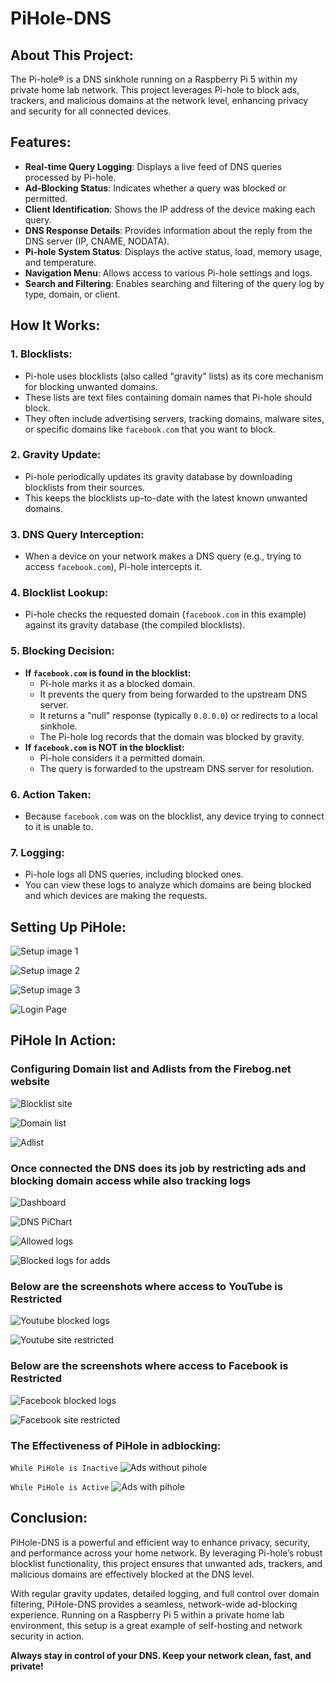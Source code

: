 # PiHole-DNS

## About This Project:

The Pi-hole® is a DNS sinkhole running on a Raspberry Pi 5 within my private home lab network. This project leverages Pi-hole to block ads, trackers, and malicious domains at the network level, enhancing privacy and security for all connected devices.

## Features:

+ __Real-time Query Logging__: Displays a live feed of DNS queries processed by Pi-hole.
+ __Ad-Blocking Status__: Indicates whether a query was blocked or permitted.
+ __Client Identification__: Shows the IP address of the device making each query.
+ __DNS Response Details__: Provides information about the reply from the DNS server (IP, CNAME, NODATA).
+ __Pi-hole System Status__: Displays the active status, load, memory usage, and temperature.
+ __Navigation Menu__: Allows access to various Pi-hole settings and logs.
+ __Search and Filtering__: Enables searching and filtering of the query log by type, domain, or client.

## How It Works:

### 1. Blocklists:
- Pi-hole uses blocklists (also called "gravity" lists) as its core mechanism for blocking unwanted domains.
- These lists are text files containing domain names that Pi-hole should block.
- They often include advertising servers, tracking domains, malware sites, or specific domains like `facebook.com` that you want to block.

### 2. Gravity Update:
- Pi-hole periodically updates its gravity database by downloading blocklists from their sources.
- This keeps the blocklists up-to-date with the latest known unwanted domains.

### 3. DNS Query Interception:
- When a device on your network makes a DNS query (e.g., trying to access `facebook.com`), Pi-hole intercepts it.

### 4. Blocklist Lookup:
- Pi-hole checks the requested domain (`facebook.com` in this example) against its gravity database (the compiled blocklists).

### 5. Blocking Decision:
- **If `facebook.com` is found in the blocklist:**
  - Pi-hole marks it as a blocked domain.
  - It prevents the query from being forwarded to the upstream DNS server.
  - It returns a "null" response (typically `0.0.0.0`) or redirects to a local sinkhole.
  - The Pi-hole log records that the domain was blocked by gravity.
- **If `facebook.com` is NOT in the blocklist:**
  - Pi-hole considers it a permitted domain.
  - The query is forwarded to the upstream DNS server for resolution.

### 6. Action Taken:
- Because `facebook.com` was on the blocklist, any device trying to connect to it is unable to.

### 7. Logging:
- Pi-hole logs all DNS queries, including blocked ones.
- You can view these logs to analyze which domains are being blocked and which devices are making the requests.

## Setting Up PiHole:

![Setup image 1](https://github.com/deeks02/PiHole-DNS/blob/main/Screenshots/Setup_1.jpg)

![Setup image 2](https://github.com/deeks02/PiHole-DNS/blob/main/Screenshots/Setup_2.jpg)

![Setup image 3](https://github.com/deeks02/PiHole-DNS/blob/main/Screenshots/Setup_3.jpg)

![Login Page](https://github.com/deeks02/PiHole-DNS/blob/main/Screenshots/Login_Page.jpg)

## PiHole In Action:
### Configuring Domain list and Adlists from the Firebog.net website

![Blocklist site](https://github.com/deeks02/PiHole-DNS/blob/main/Screenshots/BlockList.jpg)

![Domain list](https://github.com/deeks02/PiHole-DNS/blob/main/Screenshots/Domain_list.png)

![Adlist](https://github.com/deeks02/PiHole-DNS/blob/main/Screenshots/Ads_List.jpg)

### Once connected the DNS does its job by restricting ads and blocking domain access while also tracking logs

![Dashboard](https://github.com/deeks02/PiHole-DNS/blob/main/Screenshots/Dashboard.jpg)

![DNS PiChart](https://github.com/deeks02/PiHole-DNS/blob/main/Screenshots/DNS_PiChart.jpg)

![Allowed logs](https://github.com/deeks02/PiHole-DNS/blob/main/Screenshots/Logs_Alvd.jpg)

![Blocked logs for adds](https://github.com/deeks02/PiHole-DNS/blob/main/Screenshots/Logs_Blkd.png)

### Below are the screenshots where access to YouTube is Restricted

![Youtube blocked logs](https://github.com/deeks02/PiHole-DNS/blob/main/Screenshots/YT_Blk_Logs.png)

![Youtube site restricted](https://github.com/deeks02/PiHole-DNS/blob/main/Screenshots/YT_Blocked.png)

### Below are the screenshots where access to Facebook is Restricted

![Facebook blocked logs](https://github.com/deeks02/PiHole-DNS/blob/main/Screenshots/FB_Blk_Logs.png)

![Facebook site restricted](https://github.com/deeks02/PiHole-DNS/blob/main/Screenshots/FB_Blocked.png)

### The Effectiveness of PiHole in adblocking:

`While PiHole is Inactive`
![Ads without pihole](https://github.com/deeks02/PiHole-DNS/blob/main/Screenshots/Ads_UnBl.png)

`While PiHole is Active`
![Ads with pihole](https://github.com/deeks02/PiHole-DNS/blob/main/Screenshots/Ads_Blocked.png)

## Conclusion:

PiHole-DNS is a powerful and efficient way to enhance privacy, security, and performance across your home network. By leveraging Pi-hole’s robust blocklist functionality, this project ensures that unwanted ads, trackers, and malicious domains are effectively blocked at the DNS level.  

With regular gravity updates, detailed logging, and full control over domain filtering, PiHole-DNS provides a seamless, network-wide ad-blocking experience. Running on a Raspberry Pi 5 within a private home lab environment, this setup is a great example of self-hosting and network security in action.  

**Always stay in control of your DNS. Keep your network clean, fast, and private!** 
